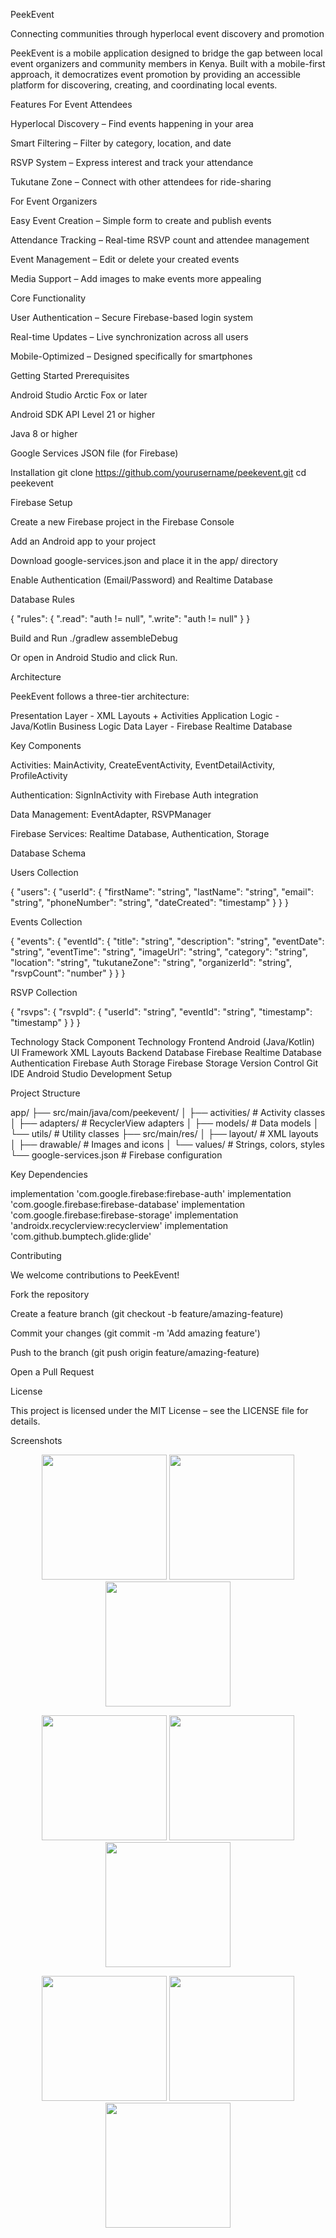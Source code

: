 PeekEvent

Connecting communities through hyperlocal event discovery and promotion

PeekEvent is a mobile application designed to bridge the gap between local event organizers and community members in Kenya. Built with a mobile-first approach, it democratizes event promotion by providing an accessible platform for discovering, creating, and coordinating local events.

Features
For Event Attendees

Hyperlocal Discovery – Find events happening in your area

Smart Filtering – Filter by category, location, and date

RSVP System – Express interest and track your attendance

Tukutane Zone – Connect with other attendees for ride-sharing

For Event Organizers

Easy Event Creation – Simple form to create and publish events

Attendance Tracking – Real-time RSVP count and attendee management

Event Management – Edit or delete your created events

Media Support – Add images to make events more appealing

Core Functionality

User Authentication – Secure Firebase-based login system

Real-time Updates – Live synchronization across all users

Mobile-Optimized – Designed specifically for smartphones

Getting Started
Prerequisites

Android Studio Arctic Fox or later

Android SDK API Level 21 or higher

Java 8 or higher

Google Services JSON file (for Firebase)

Installation
git clone https://github.com/yourusername/peekevent.git
cd peekevent

Firebase Setup

Create a new Firebase project in the Firebase Console

Add an Android app to your project

Download google-services.json and place it in the app/ directory

Enable Authentication (Email/Password) and Realtime Database

Database Rules

{
  "rules": {
    ".read": "auth != null",
    ".write": "auth != null"
  }
}

Build and Run
./gradlew assembleDebug


Or open in Android Studio and click Run.

Architecture

PeekEvent follows a three-tier architecture:

Presentation Layer    - XML Layouts + Activities
Application Logic     - Java/Kotlin Business Logic
Data Layer            - Firebase Realtime Database


Key Components

Activities: MainActivity, CreateEventActivity, EventDetailActivity, ProfileActivity

Authentication: SignInActivity with Firebase Auth integration

Data Management: EventAdapter, RSVPManager

Firebase Services: Realtime Database, Authentication, Storage

Database Schema

Users Collection

{
  "users": {
    "userId": {
      "firstName": "string",
      "lastName": "string",
      "email": "string",
      "phoneNumber": "string",
      "dateCreated": "timestamp"
    }
  }
}


Events Collection

{
  "events": {
    "eventId": {
      "title": "string",
      "description": "string",
      "eventDate": "string",
      "eventTime": "string",
      "imageUrl": "string",
      "category": "string",
      "location": "string",
      "tukutaneZone": "string",
      "organizerId": "string",
      "rsvpCount": "number"
    }
  }
}


RSVP Collection

{
  "rsvps": {
    "rsvpId": {
      "userId": "string",
      "eventId": "string",
      "timestamp": "timestamp"
    }
  }
}

Technology Stack
Component	Technology
Frontend	Android (Java/Kotlin)
UI Framework	XML Layouts
Backend Database	Firebase Realtime Database
Authentication	Firebase Auth
Storage	Firebase Storage
Version Control	Git
IDE	Android Studio
Development Setup

Project Structure

app/
 ├── src/main/java/com/peekevent/
 │    ├── activities/       # Activity classes
 │    ├── adapters/         # RecyclerView adapters
 │    ├── models/           # Data models
 │    └── utils/            # Utility classes
 ├── src/main/res/
 │    ├── layout/           # XML layouts
 │    ├── drawable/         # Images and icons
 │    └── values/           # Strings, colors, styles
 └── google-services.json   # Firebase configuration


Key Dependencies

implementation 'com.google.firebase:firebase-auth'
implementation 'com.google.firebase:firebase-database'
implementation 'com.google.firebase:firebase-storage'
implementation 'androidx.recyclerview:recyclerview'
implementation 'com.github.bumptech.glide:glide'

Contributing

We welcome contributions to PeekEvent!

Fork the repository

Create a feature branch (git checkout -b feature/amazing-feature)

Commit your changes (git commit -m 'Add amazing feature')

Push to the branch (git push origin feature/amazing-feature)

Open a Pull Request

License

This project is licensed under the MIT License – see the LICENSE file for details.

Screenshots
<p align="center"> <img src="https://github.com/user-attachments/assets/1102794d-d336-489b-bb04-af0f4875094f" width="200" /> <img src="https://github.com/user-attachments/assets/083c6bfb-8cfd-45be-9518-da9ddc47eb2a" width="200" /> <img src="https://github.com/user-attachments/assets/c8067a03-ddfa-4cb6-bcec-b9361c77c48a" width="200" /> </p> <p align="center"> <img src="https://github.com/user-attachments/assets/8d7fd33e-930d-4a81-8c11-1b9f4b7c3464" width="200" /> <img src="https://github.com/user-attachments/assets/6656662a-cadd-479e-adf2-dc8b7e736929" width="200" /> <img src="https://github.com/user-attachments/assets/0ca422c6-61f6-4c1d-84d0-bb55f7353a3a" width="200" /> </p> <p align="center"> <img src="https://github.com/user-attachments/assets/dc9a1fc6-9368-4419-8949-c704f7572c5c" width="200" /> <img src="https://github.com/user-attachments/assets/8880b52c-9d9f-46e4-91eb-50ff4ec47d2e" width="200" /> <img src="https://github.com/user-attachments/assets/e60a949c-6d19-4c98-9d00-dba9c406e3a4" width="200" /> </p>
